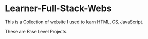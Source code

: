 # Learner-Full-Stack-Webs
This is a Collection of website I used to learn HTML, CS, JavaScript.

These are Base Level Projects.
